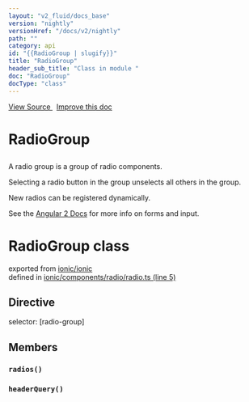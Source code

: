 ```yaml
---
layout: "v2_fluid/docs_base"
version: "nightly"
versionHref: "/docs/v2/nightly"
path: ""
category: api
id: "{{RadioGroup | slugify}}"
title: "RadioGroup"
header_sub_title: "Class in module "
doc: "RadioGroup"
docType: "class"
---
```




<div class="improve-docs">
  <a href='http://github.com/driftyco/ionic2/tree/master/ionic/components/radio/radio.ts#L4'>
    View Source
  </a>
  &nbsp;
  <a href='http://github.com/driftyco/ionic2/edit/master/ionic/components/radio/radio.ts#L4'>
    Improve this doc
  </a>
</div>




<h1 class="api-title">

  RadioGroup



</h1>





<p>A radio group is a group of radio components.</p>
<p>Selecting a radio button in the group unselects all others in the group.</p>
<p>New radios can be registered dynamically.</p>
<p>See the <a href="https://angular.io/docs/js/latest/api/forms/">Angular 2 Docs</a> for more info on forms and input.</p>


<h1 class="class export">RadioGroup <span class="type">class</span></h1>
<p class="module">exported from <a href='undefined'>ionic/ionic</a><br/>
defined in <a href="https://github.com/driftyco/ionic2/tree/master/ionic/components/radio/radio.ts#L5-L149">ionic/components/radio/radio.ts (line 5)</a>
</p>
<h2>Directive</h2>
  <span>selector: [radio-group]</span>


<h2>Members</h2>

<div id="radios"></div>
<h3>
  <code>radios()</code>

</h3>












<div id="headerQuery"></div>
<h3>
  <code>headerQuery()</code>

</h3>














